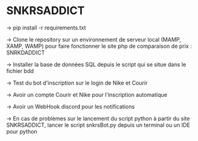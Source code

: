 # SNKRSADDICT

-> pip install -r requirements.txt

-> Clone le repository sur un environnement de serveur local (MAMP, XAMP, WAMP) pour faire fonctionner le site php de comparaison de prix : SNRKDADDICT

-> Installer la base de données SQL depuis le script qui se situe dans le fichier bdd

-> Test du bot d'inscription sur le login de Nike et Courir 

-> Avoir un compte Courir et Nike pour l'inscription automatique 

-> Avoir un WebHook discord pour les notifications 

-> En cas de problèmes sur le lancement du script python à partir du site SNKRSADDICT, lancer le script snkrsBot.py depuis un terminal ou un IDE pour python 
